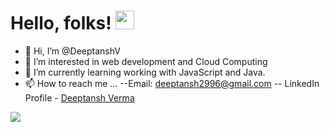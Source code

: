 # Hello, folks! <img src="https://raw.githubusercontent.com/MartinHeinz/MartinHeinz/master/wave.gif" width="30px">


- 👋 Hi, I’m @DeeptanshV
- 👀 I’m interested in web development and Cloud Computing
- 🌱 I’m currently learning working with JavaScript and Java.
- 📫 How to reach me ... 
--Email: deeptansh2996@gmail.com
-- LinkedIn Profile - [Deeptansh Verma](https://www.linkedin.com/in/deeptansh-verma-48241a1b8/)

<img align="center" src="https://github-readme-stats.vercel.app/api/<CARD_TYPE>/?username=<USERNAME>&theme=<THEME_NAME>" />



<!---
DeeptanshV/DeeptanshV is a ✨ special ✨ repository because its `README.md` (this file) appears on your GitHub profile.
You can click the Preview link to take a look at your changes.
--->

